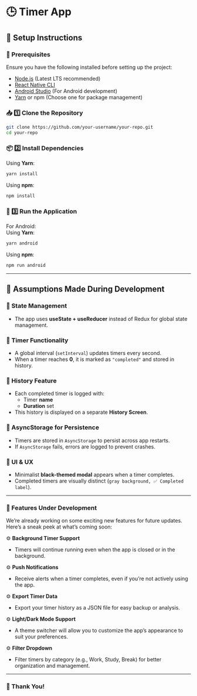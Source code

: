 # **🕒 Timer App**  

## **📌 Setup Instructions**  

### **🔧 Prerequisites**  
Ensure you have the following installed before setting up the project:  
- [Node.js](https://nodejs.org/) (Latest LTS recommended)  
- [React Native CLI](https://reactnative.dev/docs/environment-setup)  
- [Android Studio](https://developer.android.com/studio) (For Android development)  
- [Yarn](https://yarnpkg.com/) or npm (Choose one for package management)  

### **📥 1️⃣ Clone the Repository**  
```bash
git clone https://github.com/your-username/your-repo.git
cd your-repo
```

### **📦 2️⃣ Install Dependencies**  
Using **Yarn**:  
```bash
yarn install
```
Using **npm**:  
```bash
npm install
```

### **🚀 3️⃣ Run the Application**  
For Android:  
Using **Yarn**:  
```bash
yarn android
```
Using **npm**:  
```bash
npm run android
```

---

## **📌 Assumptions Made During Development**  

### **🔹 State Management**  
- The app uses **useState + useReducer** instead of Redux for global state management.  

### **🔹 Timer Functionality**  
- A global interval (`setInterval`) updates timers every second.  
- When a timer reaches **0**, it is marked as `"completed"` and stored in history.  

### **🔹 History Feature**  
- Each completed timer is logged with:  
  - Timer **name**  
  - **Duration** set  
- This history is displayed on a separate **History Screen**.  

### **🔹 AsyncStorage for Persistence**  
- Timers are stored in `AsyncStorage` to persist across app restarts.  
- If `AsyncStorage` fails, errors are logged to prevent crashes.  

### **🔹 UI & UX**  
- Minimalist **black-themed modal** appears when a timer completes.  
- Completed timers are visually distinct (`gray background, ✅ Completed label`).  

---

### **🚧 Features Under Development**  

We’re already working on some exciting new features for future updates. Here’s a sneak peek at what’s coming soon:  

⚙️ **Background Timer Support**  
- Timers will continue running even when the app is closed or in the background.  

⚙️ **Push Notifications**  
- Receive alerts when a timer completes, even if you’re not actively using the app.  

⚙️ **Export Timer Data**  
- Export your timer history as a JSON file for easy backup or analysis.  

⚙️ **Light/Dark Mode Support**  
- A theme switcher will allow you to customize the app’s appearance to suit your preferences.  

⚙️ **Filter Dropdown**  
- Filter timers by category (e.g., Work, Study, Break) for better organization and management.  

---

### **🙏 Thank You!**
